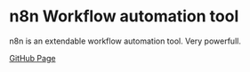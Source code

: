 # n8n Workflow automation tool

n8n is an extendable workflow automation tool. Very powerfull.

[GitHub Page](https://github.com/n8n-io/n8n)